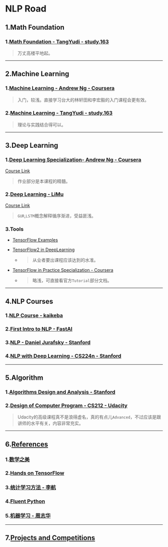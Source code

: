 # NLP Road

## 1.Math Foundation

### 1.[Math Foundation - TangYudi - study.163](./Machine_Learning_TangYuDi_net163/0_Math)

> 万丈高楼平地起。

---

## 2.Machine Learning

### 1.[Machine Learning - Andrew Ng - Coursera](./Machine_Learning_Andrew_Ng_Coursera)

> 入门，较浅。直接学习台大的林轩田和李宏毅的入门课程会更有效。

### 2.[Machine Learning - TangYudi - study.163](./Machine_Learning_TangYuDi_net163)

> 理论与实践结合得可以。

---

## 3.Deep Learning

### 1.[Deep Learning Specialization- Andrew Ng - Coursera](./Deep_Learning_Andrew_Ng_Coursera)

[Course Link](https://www.coursera.org/specializations/deep-learning)

> 作业部分是本课程的精髓。

### 2.[Deep Learning - LiMu](./Deep_Leaning_LiMu_MxNet)

[Course Link](https://space.bilibili.com/209599371/channel/detail?cid=23541)

> `GUR`,`LSTM`概念解释循序渐进，受益匪浅。

### 3.Tools

- [TensorFlow Examples](./TensorFlow_Examples)

- [TensorFlow2 in DeepLearning](./TensorFlow2_and_Deep_Learning_net163)

  - > 从业者要出课程应该达到的水准。

- [TensorFlow in Practice Specialization - Coursera](./TensorFlow_in_Practice_Specialization_Andrew_Ng_Coursera)

  - > 略浅，可直接看官方`Tutorial`部分文档。

---

## 4.NLP Courses

### 1.[NLP Course - kaikeba](./Artificial_Intelligence_for_NLP)

### 2.[First Intro to NLP  -  FastAI](./First_Intro_to_NLP_FastAI)

### 3.[NLP - Daniel Jurafsky - Stanford](./Natural_Language_Processing_Daniel_Jurafsky_Stanford)

### 4.[NLP with Deep Learning - CS224n - Stanford](./Natural_Language_Processing_with_Deep_Learning_cs224n_Stanford)

---

## 5.Algorithm

### 1.[Algorithms Design and Analysis - Stanford](./Algorithms_Desing_and_Analysis_Stanford)

### 2.[Design of Computer Program - CS212 - Udacity](./Design_of_Computer_Program_cs212_Udacity)

> Udacity的高级课程真不是浪得虚名，真的有点儿`Advanced`，不过应该是跟讲师的水平有关，内容非常充实。

---

## 6.[References](./References)

### 1.[数学之美](./References/数学之美)

### 2.[Hands on TensorFlow](./References/Hands_on_Tensorflow)

### 3.[统计学习方法 - 李航](./References/统计学习方法)

### 4.[Fluent Python](./References/Fluent_Python)

### 5.[机器学习 - 周志华](./References/机器学习-周志华)

---

## 7.[Projects and Competitions](./Kaggle/README.md)

